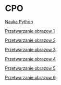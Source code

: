 # CPO

<a href="https://github.com/SmolakK/CPO/raw/master/Cwiczenia_Nauka_Python.rar"> Nauka Python </a>

<a href="https://github.com/SmolakK/CPO/raw/master/Obrazy_Python.rar">Przetwarzanie obrazow 1 </a>

<a href="https://github.com/SmolakK/CPO/raw/master/Obrazy_Python/Obrazy_Python_3.rar">Przetwarzanie obrazow 2 </a>

<a href="https://github.com/SmolakK/CPO/raw/master/Obrazy_Python/Obrazy%20Python_4.zip"> Przetwarzanie obrazow 3 </a>

<a href="https://github.com/SmolakK/CPO/raw/master/Obrazy_Python/Obrazy_Python5.zip"> Przetwarzanie obrazow 4 </a>

<a href="https://github.com/SmolakK/CPO/raw/master/Obrazy_Python/Obrazy_Python_6.zip"> Przetwarzanie obrazow 5 </a>

<a href="https://github.com/SmolakK/CPO/raw/master/Obrazy_Python/Obrazy_Python7.zip"> Przetwarzanie obrazow 6 </a>
